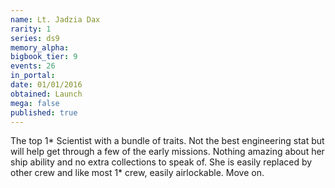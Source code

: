 ```yaml
---
name: Lt. Jadzia Dax
rarity: 1
series: ds9
memory_alpha:
bigbook_tier: 9
events: 26
in_portal:
date: 01/01/2016
obtained: Launch
mega: false
published: true
---
```


The top 1* Scientist with a bundle of traits. Not the best engineering stat but will help get through a few of the early missions. Nothing amazing about her ship ability and no extra collections to speak of. She is easily replaced by other crew and like most 1* crew, easily airlockable. Move on.
